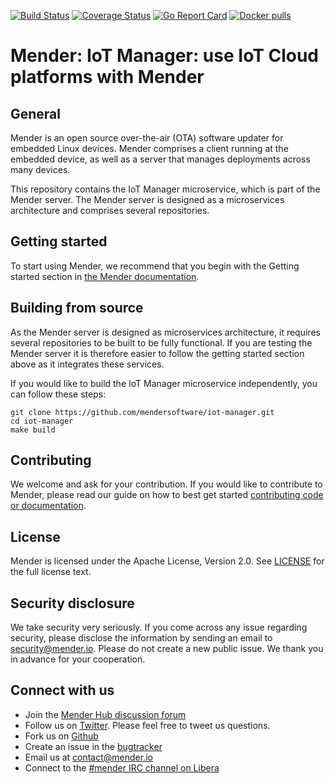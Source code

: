 [![Build Status](https://gitlab.com/Northern.tech/Mender/iot-manager/badges/master/pipeline.svg)](https://gitlab.com/Northern.tech/Mender/iot-manager/pipelines)
[![Coverage Status](https://coveralls.io/repos/github/mendersoftware/iot-manager/badge.svg?branch=master)](https://coveralls.io/github/mendersoftware/iot-manager?branch=master)
[![Go Report Card](https://goreportcard.com/badge/github.com/mendersoftware/iot-manager)](https://goreportcard.com/report/github.com/mendersoftware/iot-manager)
[![Docker pulls](https://img.shields.io/docker/pulls/mendersoftware/iot-manager.svg?maxAge=3600)](https://hub.docker.com/r/mendersoftware/iot-manager/)

Mender: IoT Manager: use IoT Cloud platforms with Mender
========================================================

## General

Mender is an open source over-the-air (OTA) software updater for embedded Linux
devices. Mender comprises a client running at the embedded device, as well as
a server that manages deployments across many devices.

This repository contains the IoT Manager microservice, which is part
of the Mender server. The Mender server is designed as a microservices architecture
and comprises several repositories.

## Getting started

To start using Mender, we recommend that you begin with the Getting started
section in [the Mender documentation](https://docs.mender.io/).

## Building from source

As the Mender server is designed as microservices architecture, it requires several
repositories to be built to be fully functional. If you are testing the Mender server it
is therefore easier to follow the getting started section above as it integrates these
services.

If you would like to build the IoT Manager microservice independently, you can follow
these steps:

```
git clone https://github.com/mendersoftware/iot-manager.git
cd iot-manager
make build
```

## Contributing

We welcome and ask for your contribution. If you would like to contribute to Mender, please read our guide on how to best get started [contributing code or
documentation](https://github.com/mendersoftware/mender/blob/master/CONTRIBUTING.md).

## License

Mender is licensed under the Apache License, Version 2.0. See
[LICENSE](https://github.com/mendersoftware/iot-manager/blob/master/LICENSE) for the
full license text.

## Security disclosure

We take security very seriously. If you come across any issue regarding
security, please disclose the information by sending an email to
[security@mender.io](security@mender.io). Please do not create a new public
issue. We thank you in advance for your cooperation.

## Connect with us

* Join the [Mender Hub discussion forum](https://hub.mender.io)
* Follow us on [Twitter](https://twitter.com/mender_io). Please
  feel free to tweet us questions.
* Fork us on [Github](https://github.com/mendersoftware)
* Create an issue in the [bugtracker](https://tracker.mender.io/projects/MEN)
* Email us at [contact@mender.io](mailto:contact@mender.io)
* Connect to the [#mender IRC channel on Libera](https://web.libera.chat/?#mender)
